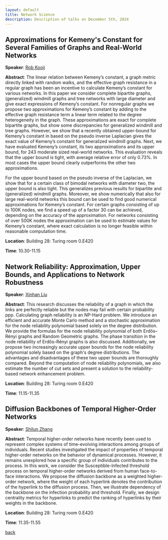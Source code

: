```yaml
---
layout: default
title: Network Science
description: Description of talks on December 5th, 2024
---
```




## Approximations for Kemeny's Constant for Several Families of Graphs and Real-World Networks


**Speaker**: [Rob Kooij](https://www.nas.ewi.tudelft.nl/index.php/rob-kooij)

**Abstract**: 
The linear relation between Kemeny’s constant, a graph metric directly linked with random walks, and the effective graph resistance in a regular graph has been an incentive to calculate Kemeny’s constant for various networks. In this paper we consider complete bipartite graphs, (generalized) windmill graphs and tree networks with large diameter and give exact expressions of Kemeny’s constant. For nonregular graphs we propose two approximations for Kemeny’s constant by adding to the effective graph resistance term a linear term related to the degree heterogeneity in the graph. These approximations are exact for complete bipartite graphs, but show some discrepancies for generalized windmill and tree graphs. However, we show that a recently obtained upper-bound for Kemeny’s constant in based on the pseudo inverse Laplacian gives the exact value of Kemeny’s constant for generalized windmill graphs. Next, we have evaluated Kemeny’s constant, its two approximations and its upper bound, for 243 moderate sized real-world networks. This evaluation reveals that the upper bound is tight, with average relative error of only 0.73%. In most cases the upper bound clearly outperforms the other two approximations. 

For the upper bound based on the pseudo inverse of the Laplacian, we show that for a certain class of bimodal networks with diameter two, the upper bound is also tight. This generalizes previous results for bipartite and (generalized) windmill graphs. Moreover, we show numerically that also for large real-world networks this bound can be used to find good numerical approximations for Kemeny’s constant. For certain graphs consisting of up to 100K nodes, we find a speed up of a factor 30 can be achieved, depending on the accuracy of the approximation. For networks consisting of over 500K nodes the approximation can be used to estimate values for Kemeny’s constant, where exact calculation is no longer feasible within reasonable computation time.

**Location**: Building 28: Turing room 0.E420

**Time**: 10.30-11.15


## Network Reliability: Approximation, Upper Bounds, and Applications to Network Robustness


**Speaker**: [Xinhan Liu](https://www.nas.ewi.tudelft.nl/index.php/xinhan-liu)

**Abstract**: 
This research discusses the reliability of a graph in which the links are perfectly reliable but the nodes may fail with certain probability ppp. Calculating graph reliability is an NP-Hard problem. We introduce an efficient and accurate Monte Carlo method and a stochastic approximation for the node reliability polynomial based solely on the degree distribution. We provide the formulas for the node reliability polynomial of both Erdős–Rényi graphs and Random Geometric graphs. The phase transition in the node reliability of Erdős–Rényi graphs is also discussed. Additionally, we propose two increasingly accurate upper bounds for the node reliability polynomial solely based on the graph's degree distributions. The advantages and disadvantages of these two upper bounds are thoroughly compared. Beyond the computation of node reliability polynomials, we also estimate the number of cut sets and present a solution to the reliability-based network enhancement problem.


**Location**: Building 28: Turing room 0.E420

**Time**: 11.15-11.35



## Diffusion Backbones of Temporal Higher-Order Networks


**Speaker**: [Shilun Zhang](https://www.tudelft.nl/en/ewi/over-de-faculteit/afdelingen/intelligent-systems/multimedia-computing/people/shilun-zhang)

**Abstract**: 
Temporal higher-order networks have recently been used to represent complex systems of time-evolving interactions among groups of individuals.  Recent studies investigated the impact of properties of temporal higher-order networks on the behavior of dynamical processes. However, it remains unexplored how  a specific  group of individuals contributes to the process.  In this work, we consider the Susceptible-Infected threshold process on temporal higher-order networks derived from human face-to-face interactions. We propose the diffusion backbone as a weighted higher-order network, where the weight of each hyperlink denotes the contribution of the hyperlink to the diffusion process. Then, we illustrate dependency of the backbone on the infection probability and threshold. Finally, we design centrality metrics for hyperlinks to predict the ranking of hyperlinks by their weights in the backbone.


**Location**: Building 28: Turing room 0.E420

**Time**: 11.35-11.55





[back](../index.md#december-5th-2024-network-science)
